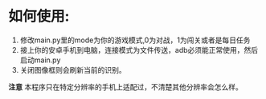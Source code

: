 # 如何使用:
1. 修改main.py里的mode为你的游戏模式,0为对战，1为闯关或者是每日任务
2. 接上你的安卓手机到电脑，连接模式为文件传送，adb必须能正常使用，然后启动main.py
3. 关闭图像框则会刷新当前的识别。

**注意**
本程序只在特定分辨率的手机上适配过，不清楚其他分辨率会怎么样。
